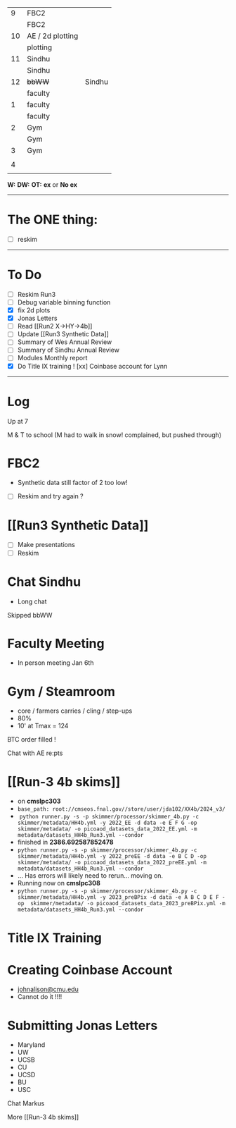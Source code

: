
|     |                  |        |
| --- | ---------------- | ------ |
| 9   | FBC2             |        |
|     | FBC2             |        |
| 10  | AE / 2d plotting |        |
|     | plotting         |        |
| 11  | Sindhu           |        |
|     | Sindhu           |        |
| 12  | ~~bbWW~~         | Sindhu |
|     | faculty          |        |
| 1   | faculty          |        |
|     | faculty          |        |
| 2   | Gym              |        |
|     | Gym              |        |
| 3   | Gym              |        |
|     |                  |        |
| 4   |                  |        |
|     |                  |        |

**W:**
**DW:**
**OT:**
**ex** or **No ex**

---
# The ONE thing: 
- [ ] reskim

---
# To Do

- [ ] Reskim Run3
- [ ] Debug variable binning function
- [x] fix 2d plots
- [x] Jonas Letters
- [ ] Read [[Run2 X->HY->4b]]
- [ ] Update [[Run3 Synthetic Data]]
- [ ] Summary of Wes Annual Review
- [ ] Summary of Sindhu Annual Review
- [ ] Modules Monthly report
- [x] Do Title IX training !
[xx] Coinbase account for Lynn

---

# Log

Up at 7 

M & T to school (M had to walk in snow! complained, but pushed through)

# FBC2
- Synthetic data still factor of 2 too low!
- [ ] Reskim and try again ? 

# [[Run3 Synthetic Data]]
- [ ] Make presentations
- [ ] Reskim

# Chat Sindhu
- Long chat 

Skipped bbWW

# Faculty Meeting
- In person meeting Jan 6th

# Gym / Steamroom
- core / farmers carries / cling / step-ups
- 80% 
- 10' at Tmax = 124

BTC order filled ! 

Chat with AE re:pts
# [[Run-3 4b skims]]
- on **cmslpc303**
- `base_path: root://cmseos.fnal.gov//store/user/jda102/XX4b/2024_v3/`
-  `python runner.py -s -p skimmer/processor/skimmer_4b.py -c  skimmer/metadata/HH4b.yml -y 2022_EE -d data -e E F G -op  skimmer/metadata/ -o picoaod_datasets_data_2022_EE.yml -m  metadata/datasets_HH4b_Run3.yml --condor`
- finished in **2386.692587852478**
- `python runner.py -s -p skimmer/processor/skimmer_4b.py -c  skimmer/metadata/HH4b.yml -y 2022_preEE -d data -e B C D -op  skimmer/metadata/ -o picoaod_datasets_data_2022_preEE.yml -m  metadata/datasets_HH4b_Run3.yml --condor`
- ... Has errors will likely need to rerun... moving on.
- Running now on **cmslpc308**
- `python runner.py -s -p skimmer/processor/skimmer_4b.py -c  skimmer/metadata/HH4b.yml -y 2023_preBPix -d data -e A B C D E F -op  skimmer/metadata/ -o picoaod_datasets_data_2023_preBPix.yml -m  metadata/datasets_HH4b_Run3.yml --condor 
`
# Title IX Training


# Creating Coinbase Account
- johnalison@cmu.edu
- Cannot do it !!!! 

# Submitting Jonas Letters
- Maryland
- UW
- UCSB
- CU
- UCSD
- BU
- USC

Chat Markus

More [[Run-3 4b skims]]
